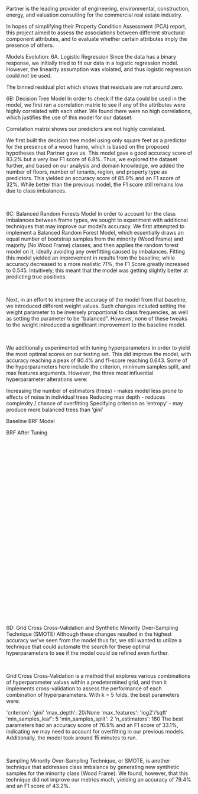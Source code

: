 Partner is the leading provider of engineering, environmental, construction, energy, and valuation consulting for the commercial real estate industry.

In hopes of simplifying their Property Condition Assessment (PCA) report, this project aimed to assess the associations between different structural component attributes, and to evaluate whether certain attributes imply the presence of others.

Models Evolution:
6A. Logistic Regression
Since the data has a binary response, we initially tried to fit our data in a logistic regression model. However, the linearity assumption was violated, and thus logistic regression could not be used. 


The binned residual plot which shows that residuals are not around zero.
‍

6B: Decision Tree Model
In order to check if the data could be used in the model, we first ran a correlation matrix to see if any of the attributes were highly correlated with each other. We found there were no high correlations, which justifies the use of this model for our dataset.


Correlation matrix shows our predictors are not highly correlated.
‍

We first built the decision tree model using only square feet as a predictor for the presence of a wood frame, which is based on the proposed hypotheses that Partner gave us. This model gave a good accuracy score of 83.2% but a very low F1 score of 6.8%. Thus, we explored the dataset further, and based on our analysis and domain knowledge, we added the number of floors, number of tenants, region, and property type as predictors. This yielded an accuracy score of 85.9% and an F1 score of 32%. While better than the previous model, the F1 score still remains low due to class imbalances. 

‍

6C: Balanced Random Forests Model
In order to account for the class imbalances between frame types, we sought to experiment with additional techniques that may improve our model’s accuracy. We first attempted to implement a Balanced Random Forest Model, which essentially draws an equal number of bootstrap samples from the minority (Wood Frame) and majority (No Wood Frame) classes, and then applies the random forest model on it, ideally avoiding any overfitting caused by imbalances. Fitting this model yielded an improvement in results from the baseline; while accuracy decreased to a more realistic 71%, the F1 Score greatly increased to 0.545. Intuitively, this meant that the model was getting slightly better at predicting true positives. 

‍

Next, in an effort to improve the accuracy of the model from that baseline, we introduced different weight values. Such changes included setting the weight parameter to be inversely proportional to class frequencies, as well as setting the parameter to be “balanced”. However, none of these tweaks to the weight introduced a significant improvement to the baseline model. 

‍

We additionally experimented with tuning hyperparameters in order to yield the most optimal scores on our testing set. This did improve the model, with accuracy reaching a peak of 80.4% and f1-score reaching 0.643. Some of the hyperparameters here include the criterion, minimum samples split, and max features arguments. However, the three most influential hyperparameter alterations were:

Increasing the number of estimators (trees) - makes model less prone to effects of noise in individual trees
Reducing max depth - reduces complexity / chance of overfitting
Specifying criterion as ‘entropy’ - may produce more balanced trees than ‘gini’ 
‍


Baseline BRF Model

BRF After Tuning

‍

‍

‍

‍

‍

‍

‍

‍

‍

‍

‍‍
‍

‍

‍

‍

‍

‍

6D: Grid Cross Cross-Validation and Synthetic Minority Over-Sampling Technique (SMOTE)
Although these changes resulted in the highest accuracy we’ve seen from the model thus far, we still wanted to utilize a technique that could automate the search for these optimal hyperparameters to see if the model could be refined even further.

‍

Grid Cross Cross-Validation is a method that explores various combinations of hyperparameter values within a predetermined grid, and then it implements cross-validation to assess the performance of each combination of hyperparameters. With k = 5 folds, the best parameters were: 

'criterion': 'gini'
'max_depth': 20/None
'max_features': 'log2'/’sqft’
'min_samples_leaf': 5
'min_samples_split': 2
'n_estimators': 180
The best parameters had an accuracy score of 76.9% and an F1 score of 33.1%, indicating we may need to account for overfitting in our previous models. Additionally, the model took around 15 minutes to run.

‍

Sampling Minority Over-Sampling Technique, or SMOTE, is another technique that addresses class imbalance by generating new synthetic samples for the minority class (Wood Frame). We found, however, that this technique did not improve our metrics much, yielding an accuracy of 79.4% and an F1 score of 43.2%.
